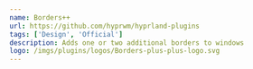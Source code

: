 ```yaml
---
name: Borders++
url: https://github.com/hyprwm/hyprland-plugins
tags: ['Design', 'Official']
description: Adds one or two additional borders to windows
logo: /imgs/plugins/logos/Borders-plus-plus-logo.svg
---
```

